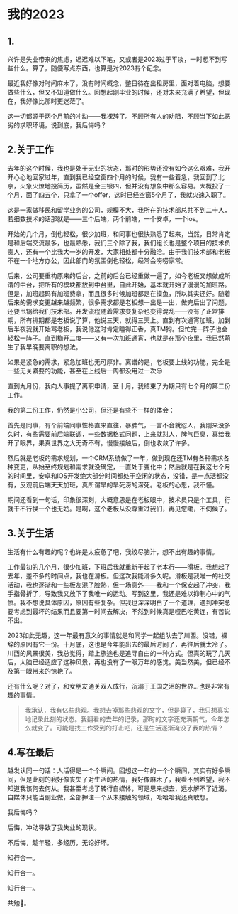# 我的2023




## 1.

兴许是失业带来的焦虑，迟迟难以下笔，又或者是2023过于平淡，一时想不到写些什么。算了，随便写点东西，也算是对2023有个纪念。

最近我好像对时间麻木了，没有时间概念，整日待在出租房里，面对着电脑，想要做些什么，但又不知道做什么。回想起刚毕业的时候，还对未来充满了希望，但现在，我好像比那时更迷茫了。

这一切都源于两个月前的冲动——我裸辞了。不顾所有人的劝阻，不顾当下如此恶劣的求职环境，说到底，我后悔吗？

## 2.关于工作

去年的这个时候，我也是处于无业的状态，那时的形势还没有如今这么艰难，我开开心心地回家过年，直到我已经空窗四个月的时候，我有一些着急，我回到了北京，火急火燎地投简历，虽然是金三银四，但并没有想象中那么容易。大概投了一个月，面了四五个，只拿了一个offer，这时已经空窗5个月了，我就火速入职了。

这是一家做移民和留学业务的公司，规模不大，我所在的技术部总共不到二十人，若细数技术的话那就是——三个后端，两个前端，一个安卓，一个ios。

开始的几个月，倒也轻松，很少加班，和同事也很快熟悉了起来，当然，日常肯定是和后端交流最多，也最熟悉，我们三个除了我，我们组长也是整个项目的技术负责人，还有一个比我大一岁的开发，大家相处都十分融洽。由于我们技术部和老板不在一个地方办公，因此部门的氛围倒也轻松，经常会唠唠家常。

后来，公司要重构原来的后台，之前的后台已经重做一遍了，如今老板又想做成所谓的中台，把所有的模块都放到中台里，自此开始，基本就开始了漫漫的加班路。但是，加班起码有加班费拿，而且很多时候加班都是在摸鱼，所以其实还好。随着后来的需求变更越来越频繁，很多需求都是老板想一出是一出，做完后出了问题，还要甩锅给我们技术部。开发流程随着需求变复杂也变得混乱——没有了正常排期，所有排期都是老板说了算，他说三天，就得三天上。直到有次通宵加班，加到后半夜我就开始骂老板，我说他这时肯定睡得正香，真TM狗。但忙完一阵子也会轻松一阵子。直到梅开二度——又有一次加班通宵，也就是在那个夜里，我已然萌生了我早晚要离职的想法。

如果是紧急的需求，紧急加班也无可厚非。离谱的是，老板要上线的功能，完全是一些无关紧要的功能，甚至在上线后一周都没用过一次😒

直到九月份，我向人事提了离职申请，至十月，我结束了为期只有七个月的第二份工作。

我的第二份工作，仍然是小公司，但还是有些不一样的体会：

首先是同事，有个前端同事性格直来直往，暴脾气，一言不合就怼人，我刚来没多久时，有些需要前后端联调，一些数据格式问题，上来就怼人，脾气巨臭，真给我开了眼界，果真世界之大无奇不有。慢慢接触后，倒也收敛了许多。

然后就是老板的需求规划，一个CRM系统做了一年，做到现在还TM有各种需求各种变更，从始至终规划和需求就没确定，一直处于变化中；然后就是在我这七个月的时间里，安卓和IOS开发绝大部分时间都处于空闲的状态，没错，是一点活都没有，反观前后端天天加班，真所谓旱的旱死涝的涝死。老板的心思，我不懂。

期间还看到一句话，印象很深刻，大概意思是在老板眼中，技术员只是个工具，行就干不行换一个也无妨。是啊，这个老板从没尊重过我们，再见您嘞，不伺候了。

## 3.关于生活

生活有什么有趣的呢？也许是太疲惫了吧，我绞尽脑汁，想不出有趣的事情。

工作最初的几个月，很少加班，下班后我就重新干起了老本行——滑板。我想起了去年，差不多的时间点，我也在滑板。但这次我能滑多久呢。滑板是我唯一的社交活动，我也逐渐和一些板友混了脸熟，但一场意外——我和一个保安起了冲突，我手指骨折了，导致我又放下了我唯一的运动。写到这里，我还是难以抑制心中的气愤。我不想说具体原因，原因有些复杂。但我也深深明白了一个道理，遇到冲突总要考虑到最坏的结果而且要第一时间去解决，不然到时候真是哑巴吃黄连，有苦说不出。

2023如此无趣，这一年最有意义的事情就是和同学一起组队去了川西。没错，裸辞的原因有它一份。十月底，这也是今年能出去的最后时间了，再往后就太冷了。川西的风景很美，我总觉得，踏上旅途也是追寻自由的一种方式。但真的玩了几天后，大脑已经适应了这种风景，再也没有了一眼万年的感觉。美当然美，但已经不及第一眼带来的惊艳了。

还有什么呢？对了，和女朋友通关双人成行，沉溺于王国之泪的世界...也是非常有趣的事情。

> 我承认，我有亿些悲观。我想去掉那些悲观的文字，但是算了，我只想真实地记录此刻的状态。我翻看的去年的记录，那时的文字还充满朝气，今年怎么就变了。可能是找工作受到的打击吧，还是生活逐渐淹没了我的热情？

## 4.写在最后

越发认同一句话：人活得是一个个瞬间。回想这一年的一个个瞬间，其实有好多瞬间，但是此刻的我好像丧失了对生活的热情，我好像麻木了，我看不到希望，我不知道我该何去何从。我甚至考虑了转行自媒体，可是思来想去，远水解不了近渴，自媒体只能当副业做，全部押注一个从未接触的领域，哈哈哈我还真敢想。

我后悔吗？

后悔，冲动导致了我失业的现状。

不后悔，趁年轻，多经历，无论好坏。

知行合一。

知行合一。

知行合一。

共勉🫵。

